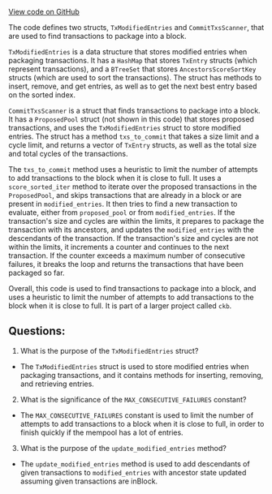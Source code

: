 [View code on GitHub](https://github.com/nervosnetwork/ckb/tx-pool/src/component/commit_txs_scanner.rs)

The code defines two structs, `TxModifiedEntries` and `CommitTxsScanner`, that are used to find transactions to package into a block. 

`TxModifiedEntries` is a data structure that stores modified entries when packaging transactions. It has a `HashMap` that stores `TxEntry` structs (which represent transactions), and a `BTreeSet` that stores `AncestorsScoreSortKey` structs (which are used to sort the transactions). The struct has methods to insert, remove, and get entries, as well as to get the next best entry based on the sorted index.

`CommitTxsScanner` is a struct that finds transactions to package into a block. It has a `ProposedPool` struct (not shown in this code) that stores proposed transactions, and uses the `TxModifiedEntries` struct to store modified entries. The struct has a method `txs_to_commit` that takes a size limit and a cycle limit, and returns a vector of `TxEntry` structs, as well as the total size and total cycles of the transactions.

The `txs_to_commit` method uses a heuristic to limit the number of attempts to add transactions to the block when it is close to full. It uses a `score_sorted_iter` method to iterate over the proposed transactions in the `ProposedPool`, and skips transactions that are already in a block or are present in `modified_entries`. It then tries to find a new transaction to evaluate, either from `proposed_pool` or from `modified_entries`. If the transaction's size and cycles are within the limits, it prepares to package the transaction with its ancestors, and updates the `modified_entries` with the descendants of the transaction. If the transaction's size and cycles are not within the limits, it increments a counter and continues to the next transaction. If the counter exceeds a maximum number of consecutive failures, it breaks the loop and returns the transactions that have been packaged so far.

Overall, this code is used to find transactions to package into a block, and uses a heuristic to limit the number of attempts to add transactions to the block when it is close to full. It is part of a larger project called `ckb`.
## Questions: 
 1. What is the purpose of the `TxModifiedEntries` struct?
- The `TxModifiedEntries` struct is used to store modified entries when packaging transactions, and it contains methods for inserting, removing, and retrieving entries.

2. What is the significance of the `MAX_CONSECUTIVE_FAILURES` constant?
- The `MAX_CONSECUTIVE_FAILURES` constant is used to limit the number of attempts to add transactions to a block when it is close to full, in order to finish quickly if the mempool has a lot of entries.

3. What is the purpose of the `update_modified_entries` method?
- The `update_modified_entries` method is used to add descendants of given transactions to `modified_entries` with ancestor state updated assuming given transactions are inBlock.